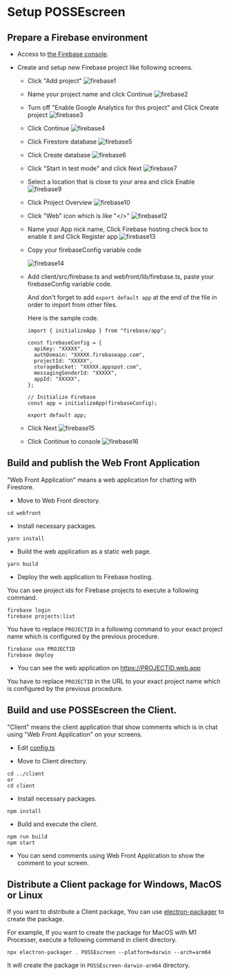 # Setup POSSEscreen

## Prepare a Firebase environment

- Access to [the Firebase console](https://console.firebase.google.com/).
- Create and setup new Firebase project like following screens.

  - Click "Add project"
    ![firebase1](./img/1.png)

  - Name your project name and click Continue
    ![firebase2](./img/2.png)

  - Turn off "Enable Google Analytics for this project" and Click Create project
    ![firebase3](./img/3.png)

  - Click Continue
    ![firebase4](./img/4.png)

  - Click Firestore database
    ![firebase5](./img/5.png)

  - Click Create database
    ![firebase6](./img/6.png)

  - Click "Start in test mode" and click Next
    ![firebase7](./img/7.png)

  - Select a location that is close to your area and click Enable
    ![firebase9](./img/9.png)

  - Click Project Overview
    ![firebase10](./img/10.png)

  - Click "Web" icon which is like "</>"
    ![firebase12](./img/12.png)

  - Name your App nick name, Click Firebase hosting check box to enable it and Click Register app
    ![firebase13](./img/13.png)

  - Copy your firebaseConfig variable code 

    ![firebase14](./img/14.png)

  - Add client/src/firebase.ts and webfront/lib/firebase.ts, paste your firebaseConfig variable code.
    
    And don't forget to add `export default app` at the end of the file in order to import from other files.

    Here is the sample code.
    ```
    import { initializeApp } from "firebase/app";

    const firebaseConfig = {
      apiKey: "XXXXX",
      authDomain: "XXXXX.firebaseapp.com",
      projectId: "XXXXX",
      storageBucket: "XXXXX.appspot.com",
      messagingSenderId: "XXXXX",
      appId: "XXXXX",
    };

    // Initialize Firebase
    const app = initializeApp(firebaseConfig);

    export default app;
    ```


  - Click Next
    ![firebase15](./img/15.png)

  - Click Continue to console
    ![firebase16](./img/16.png)

## Build and publish the Web Front Application

"Web Front Application" means a web application for chatting with Firestore.

- Move to Web Front directory.

```
cd webfront
```

- Install necessary packages.

```
yarn install
```

- Build the web application as a static web page.

```
yarn build
```

- Deploy the web application to Firebase hosting.

You can see project ids for Firebase projects to execute a following command.

```
firebase login
firebase projects:list
```

You have to replace `PROJECTID` in a following command to your exact project name which is configured by the previous procedure.

```
firebase use PROJECTID
firebase deploy
```

- You can see the web application on https://PROJECTID.web.app

You have to replace `PROJECTID` in the URL to your exact project name which is configured by the previous procedure.

## Build and use POSSEscreen the Client.

"Client" means the client application that show comments which is in chat using "Web Front Application" on your screens.

- Edit [config.ts](../client/src/config.ts)

- Move to Client directory.

```
cd ../client
or
cd client
```

- Install necessary packages.

```
npm install
```

- Build and execute the client.

```
npm run build
npm start
```

- You can send comments using Web Front Application to show the comment to your screen.

## Distribute a Client package for Windows, MacOS or Linux

If you want to distribute a Client package, You can use [electron-packager](https://github.com/electron/electron-packager) to create the package.

For example, If you want to create the package for MacOS with M1 Processer, execute a following command in client directory.

```
npx electron-packager . POSSEscreen --platform=darwin --arch=arm64
```

It will create the package in `POSSEscreen-darwin-arm64` directory.
